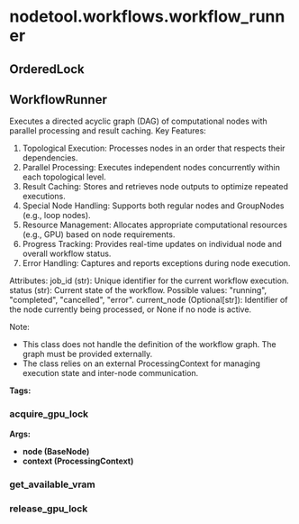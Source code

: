 # nodetool.workflows.workflow_runner

## OrderedLock

## WorkflowRunner

Executes a directed acyclic graph (DAG) of computational nodes with parallel processing and result caching.
Key Features:
1. Topological Execution: Processes nodes in an order that respects their dependencies.
2. Parallel Processing: Executes independent nodes concurrently within each topological level.
3. Result Caching: Stores and retrieves node outputs to optimize repeated executions.
4. Special Node Handling: Supports both regular nodes and GroupNodes (e.g., loop nodes).
5. Resource Management: Allocates appropriate computational resources (e.g., GPU) based on node requirements.
6. Progress Tracking: Provides real-time updates on individual node and overall workflow status.
7. Error Handling: Captures and reports exceptions during node execution.

Attributes:
job_id (str): Unique identifier for the current workflow execution.
status (str): Current state of the workflow. Possible values: "running", "completed", "cancelled", "error".
current_node (Optional[str]): Identifier of the node currently being processed, or None if no node is active.

Note:
- This class does not handle the definition of the workflow graph. The graph must be provided externally.
- The class relies on an external ProcessingContext for managing execution state and inter-node communication.

**Tags:** 

### acquire_gpu_lock

**Args:**
- **node (BaseNode)**
- **context (ProcessingContext)**

### get_available_vram

### release_gpu_lock

